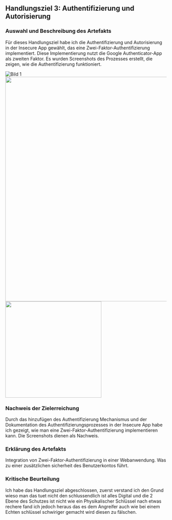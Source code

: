 ## Handlungsziel 3: Authentifizierung und Autorisierung

### Auswahl und Beschreibung des Artefakts
Für dieses Handlungsziel habe ich die Authentifizierung und Autorisierung in der Insecure App gewählt, das eine Zwei-Faktor-Authentifizierung implementiert. Diese Implementierung nutzt die Google Authenticator-App als zweiten Faktor. Es wurden Screenshots des Prozesses erstellt, die zeigen, wie die Authentifizierung funktioniert.

![Bild 1](https://github.com/BigDipsey/BruhinElvis-LB183/assets/89131634/ba42ba74-86e2-4ab6-92a6-f764d407b370)
<img src="https://github.com/BigDipsey/BruhinElvis-LB183/assets/89131634/f3fc883b-b264-44a2-8995-4c465e6a4c1a" style="height: 700;">
<img src="https://github.com/BigDipsey/BruhinElvis-LB183/assets/89131634/7a3f7af9-d988-448d-8c2e-794d94de7983" width="300">


### Nachweis der Zielerreichung
Durch das hinzufügen des Authentifizierung Mechanismus und der Dokumentation des Authentifizierungsprozesses in der Insecure App habe ich gezeigt, wie man eine Zwei-Faktor-Authentifizierung implementieren kann. Die Screenshots dienen als Nachweis.

### Erklärung des Artefakts
Integration von Zwei-Faktor-Authentifizierung in einer Webanwendung. Was zu einer zusätzlichen sicherheit des Benutzerkontos führt.

### Kritische Beurteilung
Ich habe das Handlungsziel abgeschlossen, zuerst verstand ich den Grund wieso man das tuet nicht den schlussendlich ist alles Digital und die 2 Ebene des Schutzes ist nicht wie ein Physikalischer Schlüssel nach etwas rechere fand ich jedoch heraus das es dem Angreifer auch wie bei einem Echten schlüssel schwiriger gemacht wird diesen zu fälschen.
